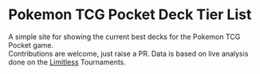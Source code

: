 # Pokemon TCG Pocket Deck Tier List

A simple site for showing the current best decks for the Pokemon TCG Pocket game.  
Contributions are welcome, just raise a PR.
Data is based on live analysis done on the [Limitless](https://limitlesstcg.com/) Tournaments.
